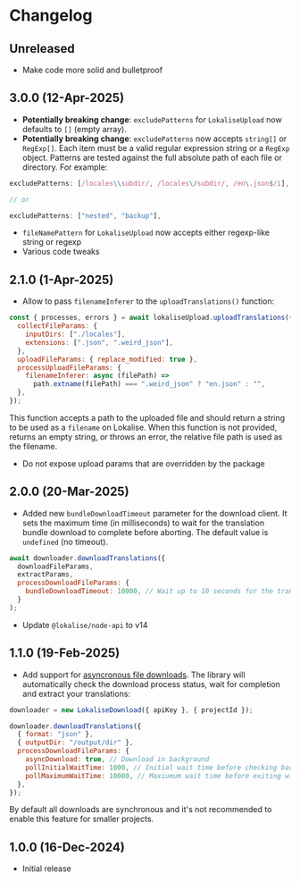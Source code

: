 # Changelog

## Unreleased

- Make code more solid and bulletproof

## 3.0.0 (12-Apr-2025)

- **Potentially breaking change**: `excludePatterns` for `LokaliseUpload` now defaults to `[]` (empty array).
- **Potentially breaking change**: `excludePatterns` now accepts `string[]` or `RegExp[]`. Each item must be a valid regular expression string or a `RegExp` object. Patterns are tested against the full absolute path of each file or directory. For example:

```js
excludePatterns: [/locales\\subdir/, /locales\/subdir/, /en\.json$/i],

// or

excludePatterns: ["nested", "backup"],
```

- `fileNamePattern` for `LokaliseUpload` now accepts either regexp-like string or regexp
- Various code tweaks

## 2.1.0 (1-Apr-2025)

- Allow to pass `filenameInferer` to the `uploadTranslations()` function:

```js
const { processes, errors } = await lokaliseUpload.uploadTranslations({
  collectFileParams: {
    inputDirs: ["./locales"],
    extensions: [".json", ".weird_json"],
  },
  uploadFileParams: { replace_modified: true },
  processUploadFileParams: {
    filenameInferer: async (filePath) =>
      path.extname(filePath) === ".weird_json" ? "en.json" : "",
  },
});
```

This function accepts a path to the uploaded file and should return a string to be used as a `filename` on Lokalise. When this function is not provided, returns an empty string, or throws an error, the relative file path is used as the filename.

- Do not expose upload params that are overridden by the package

## 2.0.0 (20-Mar-2025)

- Added new `bundleDownloadTimeout` parameter for the download client. It sets the maximum time (in milliseconds) to wait for the translation bundle download to complete before aborting. The default value is `undefined` (no timeout).

```js
await downloader.downloadTranslations({
  downloadFileParams,
  extractParams,
  processDownloadFileParams: {
    bundleDownloadTimeout: 10000, // Wait up to 10 seconds for the translation bundle to download
  }
);
```

- Update `@lokalise/node-api` to v14

## 1.1.0 (19-Feb-2025)

- Add support for [asyncronous file downloads](https://developers.lokalise.com/reference/download-files-async). The library will automatically check the download process status, wait for completion and extract your translations:

```js
downloader = new LokaliseDownload({ apiKey }, { projectId });

downloader.downloadTranslations({
  { format: "json" },
  { outputDir: "/output/dir" },
  processDownloadFileParams: {
    asyncDownload: true, // Download in background
    pollInitialWaitTime: 1000, // Initial wait time before checking background process status
    pollMaximumWaitTime: 10000, // Maxiumum wait time before exiting with timeout
  },
});
```

By default all downloads are synchronous and it's not recommended to enable this feature for smaller projects.

## 1.0.0 (16-Dec-2024)

- Initial release
